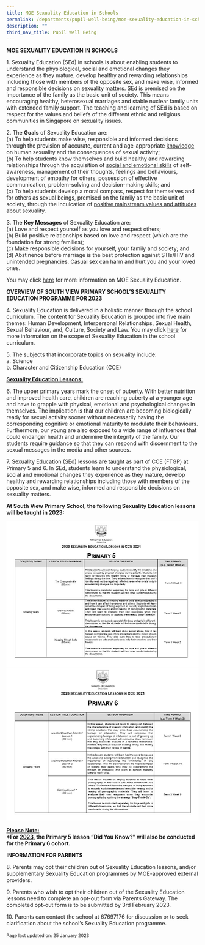 ```yaml
---
title: MOE Sexuality Education in Schools
permalink: /departments/pupil-well-being/moe-sexuality-education-in-schools/
description: ""
third_nav_title: Pupil Well Being
---
```

<p><strong>MOE SEXUALITY EDUCATION IN SCHOOLS</strong></p>
<p>1. Sexuality Education (SEd) in schools is about enabling students to understand the physiological, social and emotional changes they experience as they mature, develop healthy and rewarding relationships including those with members of the opposite sex, and make wise, informed and responsible decisions on sexuality matters. SEd is premised on the importance of the family as the basic unit of society. This means encouraging healthy, heterosexual marriages and stable nuclear family units with extended family support. The teaching and learning of SEd is based on respect for the values and beliefs of the different ethnic and religious communities in Singapore on sexuality issues.</p>
<p>2. The <strong>Goals</strong> of Sexuality Education are:<br />(a)	To help students make wise, responsible and informed decisions through the provision of accurate, current and age-appropriate <u>knowledge</u> on human sexuality and the consequences of sexual activity;<br />(b)	To help students know themselves and build healthy and rewarding relationships through the acquisition of <u>social and emotional skills</u> of self-awareness, management of their thoughts, feelings and behaviours, development of empathy for others, possession of effective communication, problem-solving and decision-making skills; and<br />(c)	To help students develop a moral compass, respect for themselves and for others as sexual beings, premised on the family as the basic unit of society, through the inculcation of <u>positive mainstream values and attitudes</u> about sexuality.</p>
<p>3. The <strong>Key Messages</strong> of Sexuality Education are:<br />(a)	Love and respect yourself as you love and respect others;<br />(b)	Build positive relationships based on love and respect (which are the foundation for strong families);<br />(c)	Make responsible decisions for yourself, your family and society; and<br />(d)	Abstinence before marriage is the best protection against STIs/HIV and unintended pregnancies. Casual sex can harm and hurt you and your loved ones.</p>
<p>You may click&nbsp;<a href="https://www.moe.gov.sg/education-in-sg/our-programmes/sexuality-education" target="_blank" rel="noopener">here</a>&nbsp;for more information on MOE Sexuality Education.</p>
<p><strong>OVERVIEW OF SOUTH VIEW PRIMARY SCHOOL&rsquo;S SEXUALITY EDUCATION PROGRAMME FOR 2023</strong></p>
<p>4. Sexuality Education is delivered in a holistic manner through the school curriculum. The content for Sexuality Education is grouped into five main themes: Human Development, Interpersonal Relationships, Sexual Health, Sexual Behaviour, and, Culture, Society and Law. You may click&nbsp;<a href="https://go.gov.sg/moe-sexuality-education-scope" target="_blank" rel="noopener">here</a>&nbsp;for more information on the scope of Sexuality Education in the school curriculum.</p>
<p>5. The subjects that incorporate topics on sexuality include:<br />a.	Science<br />b.	Character and Citizenship Education (CCE)</p>
<p><strong><u>Sexuality Education Lessons:</u></strong>
<p>6. The upper primary years mark the onset of puberty. With better nutrition and improved health care, children are reaching puberty at a younger age and have to grapple with physical, emotional and psychological changes in themselves. The implication is that our children are becoming biologically ready for sexual activity sooner without necessarily having the corresponding cognitive or emotional maturity to modulate their behaviours. Furthermore, our young are also exposed to a wide range of influences that could endanger health and undermine the integrity of the family. Our students require guidance so that they can respond with discernment to the sexual messages in the media and other sources.</p>
<p>7. Sexuality Education (SEd) lessons are taught as part of CCE (FTGP) at Primary 5 and 6. In SEd, students learn to understand the physiological, social and emotional changes they experience as they mature, develop healthy and rewarding relationships including those with members of the opposite sex, and make wise, informed and responsible decisions on sexuality matters.</p>
<p><strong>At South View Primary School, the following Sexuality Education lessons will be taught in 2023:</strong></p>
<img src="/images/SEP5.jpg">
<img src="/images/SEP6.jpg">
<p><strong><u>Please Note:</u><br />*For <u>2023</u>, the Primary 5 lesson “Did You Know?” will also be conducted for the Primary 6 cohort.</strong></p>
<p><strong>INFORMATION FOR PARENTS</strong></p>
<p>8. Parents may opt their children out of Sexuality Education lessons, and/or supplementary Sexuality Education programmes by MOE-approved external providers. </p>
<p>9. Parents who wish to opt their children out of the Sexuality Education lessons need to complete an opt-out form via Parents Gateway. The completed opt-out form is to be submitted by 3rd February 2023.</p>
<p>10. Parents can contact the school at 67697176 for discussion or to seek clarification about the school’s Sexuality Education programme.</p>
<small>Page last updated on: 25 January 2023